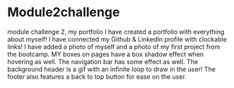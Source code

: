 # Module2challenge
module challenge 2, my portfolio
I have created a portfolio with everything about myself!
I have connected my Github & LinkedIn profile with clockable links!
I have added a photo of myself and a photo of my first project from the bootcamp.
MY boxes on pages have a box shadow effect when hovering as well. The navigation bar has some effect as well. The background header is a gif with an infinite loop to draw in the user!
The footer also features a back to top button for ease on the user. 